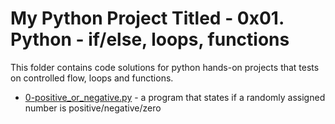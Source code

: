# My Python Project Titled - 0x01. Python - if/else, loops, functions

This folder contains code solutions for python hands-on projects that tests on controlled flow, loops and functions.
- [0-positive_or_negative.py](./0-positive_or_negative.py) - a program that states if a randomly assigned number is positive/negative/zero
